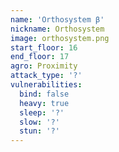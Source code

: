 ```yaml
---
name: 'Orthosystem β'
nickname: Orthosystem
image: orthosystem.png
start_floor: 16
end_floor: 17
agro: Proximity
attack_type: '?'
vulnerabilities:
  bind: false
  heavy: true
  sleep: '?'
  slow: '?'
  stun: '?'
---
```

